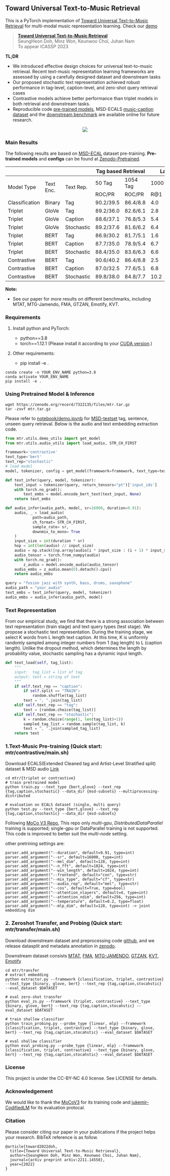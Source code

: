 ## Toward Universal Text-to-Music Retrieval
This is a PyTorch implementation of [Toward Universal Text-to-Music Retrieval](https://arxiv.org/abs/2211.14558) for multi-modal music representation learning. Check our [demo](https://seungheondoh.github.io/text-music-representation-demo/)

> [**Toward Universal Text-to-Music Retrieval**](https://arxiv.org/abs/2211.14558)   
> SeungHeon Doh, Minz Won, Keunwoo Choi, Juhan Nam   
> To appear ICASSP 2023   


**TL;DR**

- We introduced effective design choices for universal text-to-music retrieval. Recent text-music representation learning frameworks are assessed by using a carefully designed dataset and downstream tasks
- Our proposed stochastic text representation achieved robust performance in tag-level, caption-level, and zero-shot query retrieval cases
- Contrastive models achieve better performance than triplet models in both retrieval and downstream tasks.
- Reproducible code [pre-trained models](https://zenodo.org/record/7322135), MSD-ECALS [music-caption dataset](https://github.com/SeungHeonDoh/msd-subsets) and the [downstream benchmark](https://github.com/SeungHeonDoh/msu-benchmark) are available online
for future research.

<p align = "center">
<img src = "https://i.imgur.com/Og18FbB.png">
</p>

### Main Results
The following results are based on [MSD-ECAL](https://github.com/SeungHeonDoh/msd-subsets) dataset pre-training.
**Pre-trained models** and **configs** can be found at [Zenodo-Pretrained](https://zenodo.org/record/7322135).

<table>
<thead>
  <tr>
    <th></th>
    <th></th>
    <th></th>
    <th colspan="2">Tag based Retrieval</th>
    <th colspan="5">Language based Retrieval</th>
  </tr>
</thead>
<tbody>
  <tr>
    <td rowspan="2">Model Type</td>
    <td rowspan="2">Text Enc.</td>
    <td rowspan="2">Text Rep.</td>
    <td>50 Tag</td>
    <td>1054 Tag</td>
    <td colspan="5">1000 Music-Caption Pair</td>
  </tr>
  <tr>
    <td>ROC/PR</td>
    <td>ROC/PR</td>
    <td>R@1</td>
    <td>R@5</td>
    <td>R@10</td>
    <td>mAP</td>
    <td>MedR</td>
  </tr>
  <tr>
    <td>Classification</td>
    <td>Binary</td>
    <td>Tag</td>
    <td>90.2/39.5</td>
    <td>86.4/8.8</td>
    <td>4.0</td>
    <td>13.8</td>
    <td>20.1</td>
    <td>8.3</td>
    <td>86</td>
  </tr>
  <tr>
    <td>Triplet</td>
    <td>GloVe</td>
    <td>Tag</td>
    <td>89.2/36.0</td>
    <td>82.6/6.1</td>
    <td>2.8</td>
    <td>11.2</td>
    <td>18.6</td>
    <td>6.6</td>
    <td>51.5</td>
  </tr>
  <tr>
    <td>Triplet</td>
    <td>GloVe</td>
    <td>Caption</td>
    <td>88.6/37.1</td>
    <td>76.8/5.3</td>
    <td>5.4</td>
    <td>22.1</td>
    <td>35.0</td>
    <td>13.0</td>
    <td>17.0</td>
  </tr>
  <tr>
    <td>Triplet</td>
    <td>GloVe</td>
    <td>Stochastic</td>
    <td>89.2/37.6</td>
    <td>81.6/6.2</td>
    <td>6.4</td>
    <td>21.8</td>
    <td>32.7</td>
    <td>12.8</td>
    <td>19.5</td>
  </tr>
  <tr>
    <td>Triplet</td>
    <td>BERT</td>
    <td>Tag</td>
    <td>86.9/30.2</td>
    <td>81.7/5.1</td>
    <td>1.6</td>
    <td>6.2</td>
    <td>12.0</td>
    <td>3.9</td>
    <td>68.0</td>
  </tr>
  <tr>
    <td>Triplet</td>
    <td>BERT</td>
    <td>Caption</td>
    <td>87.7/35.0</td>
    <td>78.9/5.4</td>
    <td>6.7</td>
    <td>23.6</td>
    <td>36.6</td>
    <td>14.1</td>
    <td>16.0</td>
  </tr>
  <tr>
    <td>Triplet</td>
    <td>BERT</td>
    <td>Stochastic</td>
    <td>88.4/35.0</td>
    <td>83.6/6.3</td>
    <td>6.6</td>
    <td>25.1</td>
    <td>39.4</td>
    <td>14.6</td>
    <td>16.0</td>
  </tr>
  <tr>
    <td>Contrastive</td>
    <td>BERT</td>
    <td>Tag</td>
    <td>90.6/40.2</td>
    <td>86.4/8.8</td>
    <td>2.5</td>
    <td>13.7</td>
    <td>22.5</td>
    <td>7.4</td>
    <td>47.0</td>
  </tr>
  <tr>
    <td>Contrastive</td>
    <td>BERT</td>
    <td>Caption</td>
    <td>87.0/32.5</td>
    <td>77.6/5.1</td>
    <td>6.8</td>
    <td>25.4</td>
    <td>38.4</td>
    <td>15.3</td>
    <td>17.0</td>
  </tr>
  <tr>
    <td>Contrastive</td>
    <td>BERT</td>
    <td>Stochastic</td>
    <td>89.8/38.0</td>
    <td>84.8/7.7</td>
    <td>10.2</td>
    <td>29.8</td>
    <td>42.8</td>
    <td>18.7</td>
    <td>13.0</td>
  </tr>
</tbody>
</table>


**Note:** 
- See our paper for more results on different benchmarks, including MTAT, MTG-Jamendo, FMA, GTZAN, Emotify, KVT.


### Requirements

1. Install python and PyTorch:
    - python==3.8
    - torch==1.12.1 (Please install it according to your [CUDA version](https://pytorch.org/get-started/previous-versions/).)
    
2. Other requirements:
    - pip install -e .

```
conda create -n YOUR_ENV_NAME python=3.8
conda activate YOUR_ENV_NAME
pip install -e .
```

### Using Pretrained Model & Inference
```
wget https://zenodo.org/record/7322135/files/mtr.tar.gz
tar -zxvf mtr.tar.gz 
```

Please refer to [notebook/demo.ipynb](https://github.com/SeungHeonDoh/music-text-representation/blob/main/notebook/demo.ipynb) for [MSD-testset](https://github.com/SeungHeonDoh/msd-subsets) tag, sentence, unseen query retrieval. Below is the audio and text embedding extraction code.
```python
from mtr.utils.demo_utils import get_model
from mtr.utils.audio_utils import load_audio, STR_CH_FIRST

framework='contrastive' 
text_type='bert'
text_rep="stochastic"
# load model
model, tokenizer, config = get_model(framework=framework, text_type=text_type, text_rep=text_rep)

def text_infer(query, model, tokenizer):
    text_input = tokenizer(query, return_tensors="pt")['input_ids']
    with torch.no_grad():
        text_embs = model.encode_bert_text(text_input, None)
    return text_embs

def audio_infer(audio_path, model, sr=16000, duration=9.91):
    audio, _ = load_audio(
            path=audio_path,
            ch_format= STR_CH_FIRST,
            sample_rate= sr,
            downmix_to_mono= True
    )
    input_size = int(duration * sr)
    hop = int(len(audio) // input_size)
    audio = np.stack([np.array(audio[i * input_size : (i + 1) * input_size]) for i in range(hop)]).astype('float32')
    audio_tensor = torch.from_numpy(audio)
    with torch.no_grad():
        z_audio = model.encode_audio(audio_tensor)
    audio_embs = z_audio.mean(0).detach().cpu()
    return audio_embs

query = "fusion jazz with synth, bass, drums, saxophone"
audio_path = "your_audio"
text_embs = text_infer(query, model, tokenizer)
audio_embs = audio_infer(audio_path, model)
```


### Text Representation
From our empirical study, we find that there is a strong association between text representation (train stage) and text query types (test stage). We propose a stochastic text representation. During the training stage, we select K words from L length text caption. At this time, K is uniformly randomly sampled among integer numbers from 1 (tag length) to L (caption length). Unlike the dropout method, which determines the length by probability value, stochastic sampling has a dynamic input length.

```python
def text_load(self, tag_list):
    """
    input:  tag_list = list of tag
    output: text = string of text
    """
    if self.text_rep == "caption":
        if self.split == "TRAIN":
            random.shuffle(tag_list)
        text = ", ".join(tag_list)
    elif self.text_rep == "tag":
        text = [random.choice(tag_list)]
    elif self.text_rep == "stochastic":
        k = random.choice(range(1, len(tag_list)+1)) 
        sampled_tag_list = random.sample(tag_list, k)
        text = ", ".join(sampled_tag_list)
    return text
```


### 1.Text-Music Pre-training (Quick start: mtr/contrastive/main.sh)

Download ECALS(Extended Cleaned tag and Artist-Level Stratified split) dataset & MSD audio [Link](https://github.com/SeungHeonDoh/msd-subsets)

```
cd mtr/{triplet or contrastive}
# train pretrained model
python train.py --text_type {bert,glove} --text_rep {tag,caption,stochastic} --data_dir {msd-subsets} --multiprocessing-distributed

# evaluation on ECALS dataset (single, multi query)
python test.py --text_type {bert,glove} --text_rep {tag,caption,stochastic} --data_dir {msd-subsets}
```

Following [MoCo V3 Repo](https://github.com/facebookresearch/moco-v3), This repo only *multi-gpu*, *DistributedDataParallel* training is supported; single-gpu or DataParallel training is not supported. This code is improved to better suit the *multi-node* setting. 

other pretrining settings are:
```
parser.add_argument("--duration", default=9.91, type=int)
parser.add_argument("--sr", default=16000, type=int)
parser.add_argument("--mel_dim", default=128, type=int)
parser.add_argument("--n_fft", default=1024, type=int)
parser.add_argument("--win_length", default=1024, type=int)
parser.add_argument("--frontend", default="cnn", type=str)
parser.add_argument("--mix_type", default="cf", type=str)
parser.add_argument("--audio_rep", default="mel", type=str)
parser.add_argument("--cos", default=True, type=bool)
parser.add_argument("--attention_nlayers", default=4, type=int)
parser.add_argument("--attention_ndim", default=256, type=int)
parser.add_argument("--temperature", default=0.2, type=float)
parser.add_argument("--mlp_dim", default=128, type=int) -> joint embedding dim
```


### 2. Zeroshot Transfer, and Probing (Quick start: mtr/transfer/main.sh)

Download downstream dataset and preprocessing code [github](https://github.com/SeungHeonDoh/msu-benchmark), and we release datasplit and metadata annotation in [zenodo](https://zenodo.org/record/7162767).

Downstream dataset consists [MTAT](https://mirg.city.ac.uk/codeapps/the-magnatagatune-dataset), [FMA](https://github.com/mdeff/fma), [MTG-JAMENDO](https://github.com/MTG/mtg-jamendo-dataset), [GTZAN](http://opihi.cs.uvic.ca/sound/genres.tar.gz), [KVT](https://khlukekim.github.io/kvtdataset/), [Emotify](http://www2.projects.science.uu.nl/memotion/emotifydata/)

```
cd mtr/transfer
# extract embedding
python extractor.py --framework {classification, triplet, contrastive} --text_type {binary, glove, bert} --text_rep {tag,caption,stocahstic} --eval_dataset $DATASET

# eval zero-shot transfer
python eval_zs.py --framework {triplet, contrastive} --text_type {binary, glove, bert} --text_rep {tag,caption,stocahstic} --eval_dataset $DATASET

# train shallow classifier
python train_probing.py --probe_type {linear, mlp} --framework {classification, triplet, contrastive} --text_type {binary, glove, bert} --text_rep {tag,caption,stocahstic} --eval_dataset $DATASET

# eval shallow classifier
python eval_probing.py --probe_type {linear, mlp} --framework {classification, triplet, contrastive} --text_type {binary, glove, bert} --text_rep {tag,caption,stocahstic} --eval_dataset $DATASET
```

### License
This project is under the CC-BY-NC 4.0 license. See LICENSE for details.


### Acknowledgement
We would like to thank the [MoCoV3](https://github.com/facebookresearch/moco-v3) for its training code and [jukemir-CodifiedLM](https://github.com/p-lambda/jukemir) for its evaluation protocal.

### Citation
Please consider citing our paper in your publications if the project helps your research. BibTeX reference is as follow.
```
@article{toward2022doh,
  title={Toward Universal Text-to-Music Retrieval},
  author={SeungHeon Doh, Minz Won, Keunwoo Choi, Juhan Nam},
  journal={arXiv preprint arXiv:2211.14558},
  year={2022}
}
```
